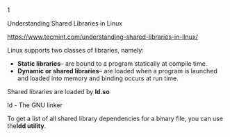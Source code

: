 1 

Understanding Shared Libraries in Linux

https://www.tecmint.com/understanding-shared-libraries-in-linux/

Linux supports two classes of libraries, namely:

- **Static libraries**– are bound to a program statically at compile time.
- **Dynamic or shared libraries**– are loaded when a program is launched and loaded into memory and binding occurs at run time.

Shared libraries are loaded by **ld.so**

ld - The GNU linker

To get a list of all shared library dependencies for a binary file, you can use the**ldd utility**.

